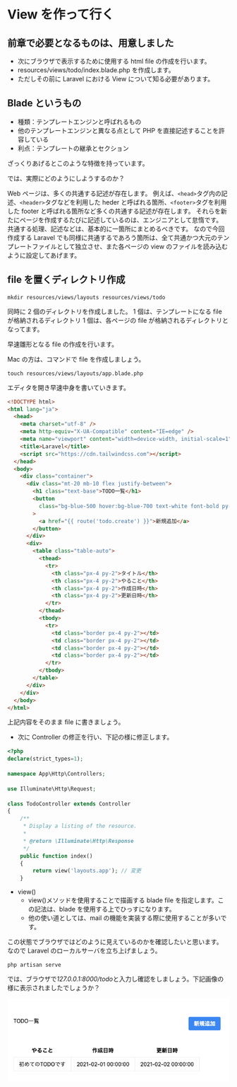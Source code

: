 # View を作って行く

## 前章で必要となるものは、用意しました

- 次にブラウザで表示するために使用する html file の作成を行います。
- resources/views/todo/index.blade.php を作成します。
- ただしその前に Laravel における View について知る必要があります。

## Blade というもの

- 種類：テンプレートエンジンと呼ばれるもの
- 他のテンプレートエンジンと異なる点として PHP を直接記述することを許容している
- 利点：テンプレートの継承とセクション

ざっくりあげるとこのような特徴を持っています。

では、実際にどのようにしようするのか？

Web ページは、多くの共通する記述が存在します。
例えば、`<head>`タグ内の記述、`<header>`タグなどを利用した heder と呼ばれる箇所、`<footer>`タグを利用した footer と呼ばれる箇所など多くの共通する記述が存在します。
それらを新たにページを作成するたびに記述しているのは、エンジニアとして怠惰です。
共通する処理、記述などは、基本的に一箇所にまとめるべきです。
なので今回作成する Laravel でも同様に共通するであろう箇所は、全て共通かつ大元のテンプレートファイルとして独立させ、また各ページの view のファイルを読み込むように設定してあげます。

## file を置くディレクトリ作成

```shell
mkdir resources/views/layouts resources/views/todo
```

同時に 2 個のディレクトリを作成しました。
1 個は、テンプレートになる file が格納されるディレクトリ
1 個は、各ページの file が格納されるディレクトリとなってます。

早速雛形となる file の作成を行います。

Mac の方は、コマンドで file を作成しましょう。

```shell
touch resources/views/layouts/app.blade.php
```

エディタを開き早速中身を書いていきます。

```html
<!DOCTYPE html>
<html lang="ja">
  <head>
    <meta charset="utf-8" />
    <meta http-equiv="X-UA-Compatible" content="IE=edge" />
    <meta name="viewport" content="width=device-width, initial-scale=1" />
    <title>Laravel</title>
    <script src="https://cdn.tailwindcss.com"></script>
  </head>
  <body>
    <div class="container">
      <div class="mt-20 mb-10 flex justify-between">
        <h1 class="text-base">TODO一覧</h1>
        <button
          class="bg-blue-500 hover:bg-blue-700 text-white font-bold py-2 px-4 rounded"
        >
          <a href="{{ route('todo.create') }}">新規追加</a>
        </button>
      </div>
      <div>
        <table class="table-auto">
          <thead>
            <tr>
              <th class="px-4 py-2">タイトル</th>
              <th class="px-4 py-2">やること</th>
              <th class="px-4 py-2">作成日時</th>
              <th class="px-4 py-2">更新日時</th>
            </tr>
          </thead>
          <tbody>
            <tr>
              <td class="border px-4 py-2"></td>
              <td class="border px-4 py-2"></td>
              <td class="border px-4 py-2"></td>
              <td class="border px-4 py-2"></td>
            </tr>
          </tbody>
        </table>
      </div>
    </div>
  </body>
</html>
```

上記内容をそのまま file に書きましょう。

- 次に Controller の修正を行い、下記の様に修正します。

```php
<?php
declare(strict_types=1);

namespace App\Http\Controllers;

use Illuminate\Http\Request;

class TodoController extends Controller
{
    /**
     * Display a listing of the resource.
     *
     * @return \Illuminate\Http\Response
     */
    public function index()
    {
        return view('layouts.app'); // 変更
    }
```

- view()
  - view()メソッドを使用することで描画する blade file を指定します。この記法は、blade を使用する上でひっすになります。
  - 他の使い道としては、mail の機能を実装する際に使用することが多いです。

この状態でブラウザではどのように見えているのかを確認したいと思います。
なので Laravel のローカルサーバを立ち上げましょう。

```shell
php artisan serve
```

では、ブラウザで*127.0.0.1:8000/todo*と入力し確認をしましょう。下記画像の様に表示されましたでしょうか？

![イメージ](./../images/2-3_md.png)

